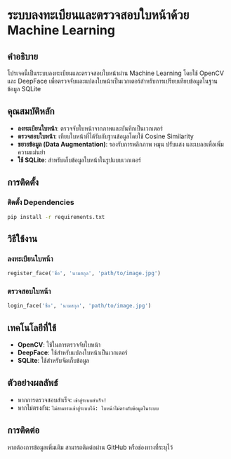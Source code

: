 # ระบบลงทะเบียนและตรวจสอบใบหน้าด้วย Machine Learning

## คำอธิบาย
โปรเจคนี้เป็นระบบลงทะเบียนและตรวจสอบใบหน้าผ่าน Machine Learning โดยใช้ OpenCV และ DeepFace เพื่อตรวจจับและแปลงใบหน้าเป็นเวกเตอร์สำหรับการเปรียบเทียบข้อมูลในฐานข้อมูล SQLite

## คุณสมบัติหลัก
- **ลงทะเบียนใบหน้า**: ตรวจจับใบหน้าจากภาพและบันทึกเป็นเวกเตอร์
- **ตรวจสอบใบหน้า**: เทียบใบหน้าที่ได้รับกับฐานข้อมูลโดยใช้ Cosine Similarity
- **ขยายข้อมูล (Data Augmentation)**: รองรับการพลิกภาพ หมุน ปรับแสง และเบลอเพื่อเพิ่มความแม่นยำ
- **ใช้ SQLite**: สำหรับเก็บข้อมูลใบหน้าในรูปแบบเวกเตอร์

## การติดตั้ง
### ติดตั้ง Dependencies
```sh
pip install -r requirements.txt
```

## วิธีใช้งาน
### ลงทะเบียนใบหน้า
```python
register_face('ชื่อ', 'นามสกุล', 'path/to/image.jpg')
```
### ตรวจสอบใบหน้า
```python
login_face('ชื่อ', 'นามสกุล', 'path/to/image.jpg')
```

## เทคโนโลยีที่ใช้
- **OpenCV**: ใช้ในการตรวจจับใบหน้า
- **DeepFace**: ใช้สำหรับแปลงใบหน้าเป็นเวกเตอร์
- **SQLite**: ใช้สำหรับจัดเก็บข้อมูล

## ตัวอย่างผลลัพธ์
- หากการตรวจสอบสำเร็จ: `เข้าสู่ระบบสำเร็จ!`
- หากไม่ตรงกัน: `ไม่สามารถเข้าสู่ระบบได้: ใบหน้าไม่ตรงกับข้อมูลในระบบ`

## การติดต่อ
หากต้องการข้อมูลเพิ่มเติม สามารถติดต่อผ่าน GitHub หรือช่องทางที่ระบุไว้

